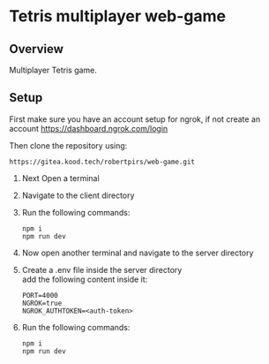 # Tetris multiplayer web-game

## Overview

Multiplayer Tetris game.

## Setup

First make sure you have an account setup for ngrok, if not create an account
https://dashboard.ngrok.com/login

Then clone the repository using:

    https://gitea.kood.tech/robertpirs/web-game.git

1.  Next Open a terminal
2.  Navigate to the client directory
3.  Run the following commands:

        npm i
        npm run dev

4.  Now open another terminal and navigate to the server directory

5.  Create a .env file inside the server directory  
    add the following content inside it:

        PORT=4000
        NGROK=true
        NGROK_AUTHTOKEN=<auth-token>

6.  Run the following commands:

        npm i
        npm run dev
